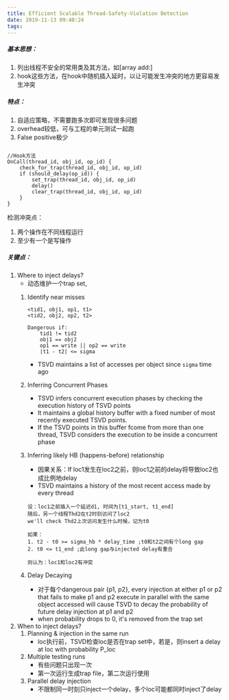 ```yaml
---
title: Efficient Scalable Thread-Safety-Violation Detection
date: 2019-11-13 09:48:24
tags:
---
```


##### 基本思想：
1. 列出线程不安全的常用类及其方法，如[array add:]
2. hook这些方法，在hook中随机插入延时，以让可能发生冲突的地方更容易发生冲突
##### 特点：
1. 自适应策略，不需要跑多次即可发现很多问题
2. overhead较低，可与工程的单元测试一起跑
3. False positive极少
##### 

```
//Hook方法
OnCall(thread_id, obj_id, op_id) {
    check_for_trap(thread_id, obj_id, op_id)
    if (should_delay(op_id)) {
        set_trap(thread_id, obj_id, op_id)
        delay()
        clear_trap(thread_id, obj_id, op_id)
    }
}
```
检测冲突点：
1. 两个操作在不同线程运行
2. 至少有一个是写操作

##### 关键点：
1. Where to inject delays?
    * 动态维护一个trap set,
    1. Identify near misses
        ```
        <tid1, obj1, op1, t1>
        <tid2, obj2, op2, t2>
        
        Dangerous if:
            tid1 != tid2
            obj1 == obj2
            op1 == write || op2 == write
            |t1 - t2| <= sigma
        ```
        * TSVD maintains a list of accesses per object since `sigma` time ago
    2. Inferring Concurrent Phases
        * TSVD infers concurrent execution phases by checking the execution history of TSVD points
        * It maintains a global history buffer with a fixed number of most recently executed TSVD points.
        * If the TSVD points in this buffer fcome from more than one thread, TSVD considers the execution to be inside a concurrent phase
    3. Inferring likely HB (happens-before) relationship
        * 因果关系：If loc1发生在loc2之前，则loc1之前的delay将导致loc2也成比例地delay
        * TSVD maintains a history of the most recent access made by every thread
        ```
        设：loc1之前插入一个延迟d1, 时间为[t1_start, t1_end]
        随后，另一个线程Thd2在t2时刻访问了loc2
        we'll check Thd2上次访问发生什么时候，记为t0
        
        如果：
        1. t2 - t0 >= sigma_hb * delay_time ;t0和t2之间有个long gap
        2. t0 <= t1_end ;此long gap与injected delay有重合
        
        则认为：loc1和loc2有冲突
        ```
        
    4. Delay Decaying
        * 对于每个dangerous pair {p1, p2}, every injection at either p1 or p2 that fails to make p1 and p2 execute in parallel with the same object accessed will cause TSVD to decay the probability of future delay injection at p1 and p2
        * when probability drops to 0, it's removed from the trap set
2. When to inject delays?
    1. Planning & injection in the same run
        * loc执行前，TSVD检查loc是否在trap set中，若是，则insert a delay at loc with probability P_loc
    2. Multiple testing runs
        * 有些问题只出现一次        
        * 第一次运行生成trap file，第二次运行使用
    3. Parallel delay injection
        * 不限制同一时刻只inject一个delay，多个loc可能都同时inject了delay

